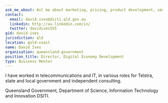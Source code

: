 ```yaml
---
ask_me_about: Asl me about marketing, pricing, product development, smart cities and telecommunications
contact:
  email: david.ives@dsiti.qld.gov.au
  linkedin: http://au.linkedin.com/in/
  twitter: davidives555
gid: david-ives
jurisdiction: qld
location: gold-coast
name: David Ives
organisation: queensland-government
position_title: Director, Digital Economy Development
type: Business Mentor
---
```


I have worked in telecommunications and IT, in various roles for Telstra, state and local government and independent consulting.

Queensland Government, Department of Science, Information Technology and Innovation DSITI.